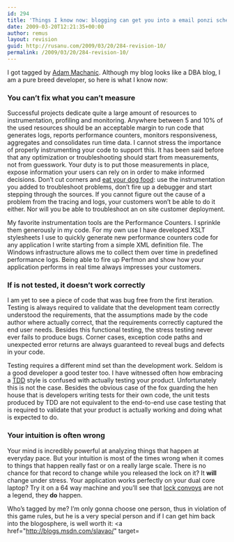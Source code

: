 ```yaml
---
id: 294
title: 'Things I know now: blogging can get you into a email ponzi scheme'
date: 2009-03-20T12:21:35+00:00
author: remus
layout: revision
guid: http://rusanu.com/2009/03/20/284-revision-10/
permalink: /2009/03/20/284-revision-10/
---
```

I got tagged by <a href="http://sqlblog.com/blogs/adam_machanic/archive/2009/03/16/things-i-know-now.aspx" target="_blank">Adam Machanic</a>. Although my blog looks like a DBA blog, I am a pure breed developer, so here is what I know now:

### You can&#8217;t fix what you can&#8217;t measure

Successful projects dedicate quite a large amount of resources to instrumentation, profiling and monitoring. Anywhere between 5 and 10% of the used resources should be an acceptable margin to run code that generates logs, reports performance counters, monitors responsiveness, aggregates and consolidates run time data. I cannot stress the importance of properly instrumenting your code to support this. It has been said before that any optimization or troubleshooting should start from measurements, not from guesswork. Your duty is to put those measurements in place, expose information your users can rely on in order to make informed decisions. Don&#8217;t cut corners and <a href="http://en.wikipedia.org/wiki/Eat_one%27s_own_dog_food" target="_blank">eat your dog food</a>: use the instrumentation you added to troubleshoot problems, don&#8217;t fire up a debugger and start stepping through the sources. If you cannot figure out the cause of a problem from the tracing and logs, your customers won&#8217;t be able to do it either. Nor will you be able to troubleshoot an on site customer deployment.

My favorite instrumentation tools are the Performance Counters. I sprinkle them generously in my code. For my own use I have developed XSLT stylesheets I use to quickly generate new performance counters code for any application I write starting from a simple XML definition file. The Windows infrastructure allows me to collect them over time in predefined performance logs. Being able to fire up Perfmon and show how your application performs in real time always impresses your customers.

### If is not tested, it doesn&#8217;t work correctly

I am yet to see a piece of code that was bug free from the first iteration. Testing is always required to validate that the development team correctly understood the requirements, that the assumptions made by the code author where actually correct, that the requirements correctly captured the end user needs. Besides this functional testing, the stress testing never ever fails to produce bugs. Corner cases, exception code paths and unexpected error returns are always guaranteed to reveal bugs and defects in your code.

Testing requires a different mind set than the development work. Seldom is a good developer a good tester too. I have witnessed often how embracing a <a href="http://en.wikipedia.org/wiki/Test-driven_development" target="_blank">TDD</a> style is confused with actually testing your product. Unfortunately this is not the case. Besides the obvious case of the fox guarding the hen house that is developers writing tests for their own code, the unit tests produced by TDD are not equivalent to the end-to-end use case testing that is required to validate that your product is actually working and doing what is expected to do.

### Your intuition is often wrong

Your mind is incredibly powerful at analyzing things that happen at everyday pace. But your intuition is most of the times wrong when it comes to things that happen really fast or on a really large scale. There is no chance for that record to change while you released the lock on it? It **will** change under stress. Your application works perfectly on your dual core laptop? Try it on a 64 way machine and you&#8217;ll see that <a href="http://en.wikipedia.org/wiki/Lock_convoy" target="_blank">lock convoys</a> are not a legend, they **do** happen.

Who&#8217;s tagged by me? I&#8217;m only gonna choose one person, thus in violation of this game rules, but he is a very special person and if I can get him back into the blogosphere, is well worth it: <a href="http://blogs.msdn.com/slavao/" target=